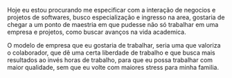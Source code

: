 
Hoje eu estou procurando me especificar com a interação de negocios e projetos de softwares, busco especialização e ingresso na area, gostaria de chegar a um ponto de maestria em que pudesse não só trabalhar em uma empresa e projetos, como buscar avanços na vida academica.

O modelo de empresa que eu gostaria de trabalhar, seria uma que valoriza o colaborador, que dê uma certa liberdade de trabalho e que busca mais resultados ao invés horas de trabalho, para que eu possa trabalhar com maior qualidade, sem que eu volte com maiores stress para minha familia.
